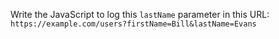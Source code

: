 Write the JavaScript to log this `lastName` parameter in this URL: `https://example.com/users?firstName=Bill&lastName=Evans`
